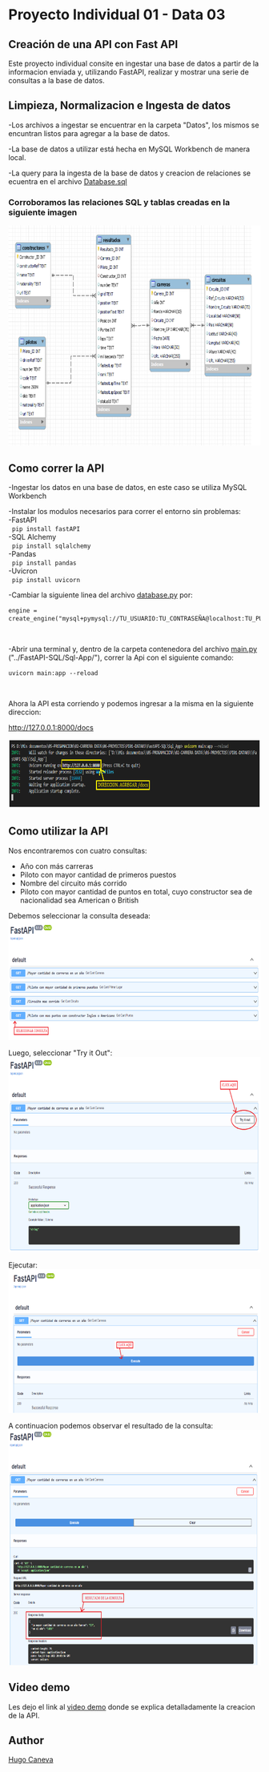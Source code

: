 # Proyecto Individual 01 - Data 03
## Creación de una API con Fast API

Este proyecto individual consite en ingestar una base de datos a partir de la informacion enviada y, utilizando FastAPI, realizar y mostrar una serie de consultas a la base de datos.

## Limpieza, Normalizacion e Ingesta de datos

-Los archivos a ingestar se encuentrar en la carpeta "Datos", los mismos se encuntran listos para agregar a la base de datos.<br>

-La base de datos a utilizar está hecha en MySQL Workbench de manera local.<br>

-La query para la ingesta de la base de datos y creacion de relaciones se ecuentra en el archivo [Database.sql](mysql/Database.sql)<br>
   ### Corroboramos las relaciones SQL y tablas creadas en la siguiente imagen<br>
<img src="images/Diagrama.png"  height="440"><br>

## Como correr la API

-Ingestar los datos en una base de datos, en este caso se utiliza MySQL Workbench<br>

-Instalar los modulos necesarios para correr el entorno sin problemas:<br>
-FastAPI    
    ``` 
    pip install fastAPI
    ``` <br>
-SQL Alchemy       
    ``` 
    pip install sqlalchemy
    ```<br>
-Pandas     
    ``` 
    pip install pandas
    ```<br>
-Uvicron     
    ``` 
    pip install uvicorn
    ```<br>

-Cambiar la siguiente linea del archivo [database.py](Sql_App/database.py) por:<br>
``` 
engine = create_engine("mysql+pymysql://TU_USUARIO:TU_CONTRASEÑA@localhost:TU_PUERTO/TU_BASE_DE_DATOS")
```
<br>

-Abrir una terminal y, dentro de la carpeta contenedora del archivo [main.py](Sql_App/main.py) ("../FastAPI-SQL/Sql-App/"), correr la Api con el siguiente comando:<br>

``` 
uvicorn main:app --reload
```
<br>

Ahora la API esta corriendo y podemos ingresar a la misma en la siguiente direccion:<br>

http://127.0.0.1:8000/docs<br>

<img src="images/direccion.png"  height="140"><br>

## Como utilizar la API

Nos encontraremos con cuatro consultas:<br>
- Año con más carreras<br>
- Piloto con mayor cantidad de primeros puestos<br>
- Nombre del circuito más corrido<br>
- Piloto con mayor cantidad de puntos en total, cuyo constructor sea de nacionalidad sea American o British<br>

Debemos seleccionar la consulta deseada:<br>
<img src="images/index.png"  height="240"><br>

Luego, seleccionar "Try it Out":<br>
<img src="images/tryitout.png"  height="390"><br>

Ejecutar:<br>
<img src="images/ejecutar.png"  height="287"><br>

A continuacion podemos observar el resultado de la consulta:<br>
<img src="images/resultado.png"  height="470"><br>

## Video demo

Les dejo el link al [video demo](https://youtu.be/4ekn7xf1HY0) donde se explica detalladamente la creacion de la API.


## Author 
[Hugo Caneva](https://github.com/hcaneva)